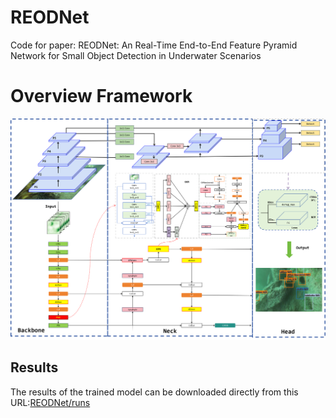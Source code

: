 # REODNet
Code for paper: REODNet: An Real-Time End-to-End Feature Pyramid Network for Small Object Detection in Underwater Scenarios

# Overview Framework
<div align="center">
    <img src="./images/REODNet.png", width="900",height='600'>
</div>



## Results
The results of the trained model can be downloaded directly from this URL:[REODNet/runs]( https://pan.baidu.com/s/1Y1BIG7go5_Y3-enQGMY4vA?pwd=k5ay) 
